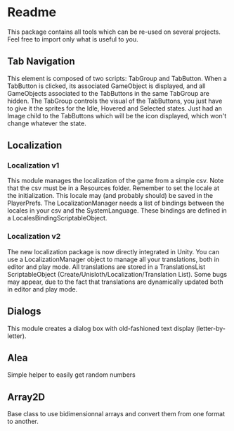 # Readme
This package contains all tools which can be re-used on several projects. Feel free to import only what is useful to you.
## Tab Navigation
This element is composed of two scripts: TabGroup and TabButton.
When a TabButton is clicked, its associated GameObject is displayed, and all GameObjects associated to the TabButtons in the same TabGroup are hidden.
The TabGroup controls the visual of the TabButtons, you just have to give it the sprites for the Idle, Hovered and Selected states. Just had an Image child to the TabButtons which will be the icon displayed, which won't change whatever the state.

## Localization
### Localization v1
This module manages the localization of the game from a simple csv. Note that the csv must be in a Resources folder.
Remember to set the locale at the initialization. This locale may (and probably should) be saved in the PlayerPrefs.
The LocalizationManager needs a list of bindings between the locales in your csv and the SystemLanguage. These bindings are defined in a LocalesBindingScriptableObject.

### Localization v2
The new localization package is now directly integrated in Unity. You can use a LocalizationManager object to manage all your translations, both in editor and play mode.
All translations are stored in a TranslationsList ScriptableObject (Create/Unisloth/Localization/Translation List).
Some bugs may appear, due to the fact that translations are dynamically updated both in editor and play mode.

## Dialogs
This module creates a dialog box with old-fashioned text display (letter-by-letter).
## Alea
Simple helper to easily get random numbers
## Array2D
Base class to use bidimensionnal arrays and convert them from one format to another.
